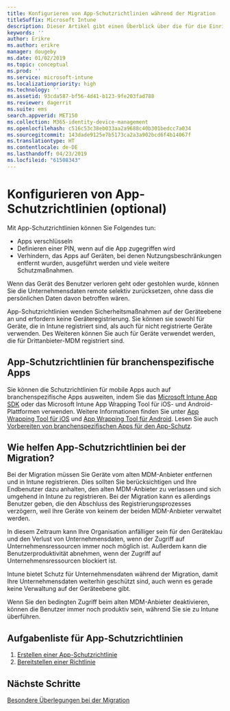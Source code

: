 ```yaml
---
title: Konfigurieren von App-Schutzrichtlinien während der Migration
titleSuffix: Microsoft Intune
description: Dieser Artikel gibt einen Überblick über die für die Einrichtung der App-Schutzrichtlinien notwendigen Schritte während einer Migration zu Microsoft Intune.
keywords: ''
author: Erikre
ms.author: erikre
manager: dougeby
ms.date: 01/02/2019
ms.topic: conceptual
ms.prod: ''
ms.service: microsoft-intune
ms.localizationpriority: high
ms.technology: ''
ms.assetid: 93cda587-bf56-4d41-b123-9fe203fad788
ms.reviewer: dagerrit
ms.suite: ems
search.appverid: MET150
ms.collection: M365-identity-device-management
ms.openlocfilehash: c516c53c38eb033aa2a9688c40b301bedcc7a034
ms.sourcegitcommit: 143dade9125e7b5173ca2a3a902bcd6f4b14067f
ms.translationtype: HT
ms.contentlocale: de-DE
ms.lasthandoff: 04/23/2019
ms.locfileid: "61508343"
---
```

# <a name="configure-app-protection-policies-optional"></a>Konfigurieren von App-Schutzrichtlinien (optional)


Mit App-Schutzrichtlinien können Sie Folgendes tun:
* Apps verschlüsseln
* Definieren einer PIN, wenn auf die App zugegriffen wird
* Verhindern, das Apps auf Geräten, bei denen Nutzungsbeschränkungen entfernt wurden, ausgeführt werden und viele weitere Schutzmaßnahmen.

Wenn das Gerät des Benutzer verloren geht oder gestohlen wurde, können Sie die Unternehmensdaten remote selektiv zurücksetzen, ohne dass die persönlichen Daten davon betroffen wären.

App-Schutzrichtlinien wenden Sicherheitsmaßnahmen auf der Geräteebene an und erfordern keine Geräteregistrierung. Sie können sie sowohl für Geräte, die in Intune registriert sind, als auch für nicht registrierte Geräte verwenden. Des Weiteren können Sie auch für Geräte verwendet werden, die für Drittanbieter-MDM registriert sind.

## <a name="app-protection-policies-with-lob-apps"></a>App-Schutzrichtlinien für branchenspezifische Apps

Sie können die Schutzrichtlinien für mobile Apps auch auf branchenspezifische Apps ausweiten, indem Sie das [Microsoft Intune App SDK](app-sdk-get-started.md) oder das Microsoft Intune App Wrapping Tool für iOS- und Android-Plattformen verwenden. Weitere Informationen finden Sie unter [App Wrapping Tool für iOS](app-wrapper-prepare-ios.md) und [App Wrapping Tool für Android](app-wrapper-prepare-android.md). Lesen Sie auch [Vorbereiten von branchenspezifischen Apps für den App-Schutz](apps-prepare-mobile-application-management.md).

## <a name="how-do-app-protection-policies-help-during-migration"></a>Wie helfen App-Schutzrichtlinien bei der Migration?

Bei der Migration müssen Sie Geräte vom alten MDM-Anbieter entfernen und in Intune registrieren. Dies sollten Sie berücksichtigen und Ihre Endbenutzer dazu anhalten, den alten MDM-Anbieter zu verlassen und sich umgehend in Intune zu registrieren. Bei der Migration kann es allerdings Benutzer geben, die den Abschluss des Registrierungsprozesses verzögern, weil Ihre Geräte von keinem der beiden MDM-Anbieter verwaltet werden.

In diesem Zeitraum kann Ihre Organisation anfälliger sein für den Geräteklau und den Verlust von Unternehmensdaten, wenn der Zugriff auf Unternehmensressourcen immer noch möglich ist. Außerdem kann die Benutzerproduktivität abnehmen, wenn der Zugriff auf Unternehmensressourcen blockiert ist.

Intune bietet Schutz für Unternehmensdaten während der Migration, damit Ihre Unternehmensdaten weiterhin geschützt sind, auch wenn es gerade keine Verwaltung auf der Geräteebene gibt.

Wenn Sie den bedingten Zugriff beim alten MDM-Anbieter deaktivieren, können die Benutzer immer noch produktiv sein, während Sie sie zu Intune überführen.

## <a name="task-list-for-app-protection-policies"></a>Aufgabenliste für App-Schutzrichtlinien

1. [Erstellen einer App-Schutzrichtlinie](app-protection-policies.md#create-an-app-protection-policy)
2. [Bereitstellen einer Richtlinie](app-protection-policies.md#deploy-a-policy-to-users)


## <a name="next-steps"></a>Nächste Schritte

[Besondere Überlegungen bei der Migration](migration-guide-considerations.md)
